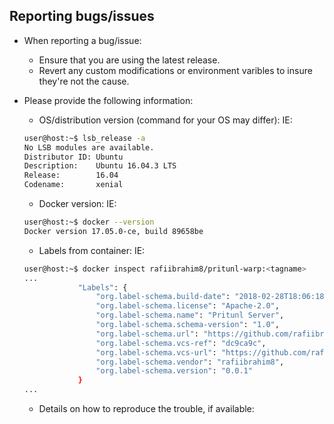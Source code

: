 ## Reporting bugs/issues

* When reporting a bug/issue:
    * Ensure that you are using the latest release.
    * Revert any custom modifications or environment varibles to insure they're not the cause.

* Please provide the following information:
    * OS/distribution version (command for your OS may differ):
    IE:
    ```bash
    user@host:~$ lsb_release -a
    No LSB modules are available.
    Distributor ID: Ubuntu
    Description:    Ubuntu 16.04.3 LTS
    Release:        16.04
    Codename:       xenial
    ```

    * Docker version:
    IE:
    ```bash
    user@host:~$ docker --version
    Docker version 17.05.0-ce, build 89658be
    ```

    * Labels from container:
    IE:
    ```bash
    user@host:~$ docker inspect rafiibrahim8/pritunl-warp:<tagname>
    ...
                "Labels": {
                    "org.label-schema.build-date": "2018-02-28T18:06:18Z",
                    "org.label-schema.license": "Apache-2.0",
                    "org.label-schema.name": "Pritunl Server",
                    "org.label-schema.schema-version": "1.0",
                    "org.label-schema.url": "https://github.com/rafiibrahim8/pritunl-warp",
                    "org.label-schema.vcs-ref": "dc9ca9c",
                    "org.label-schema.vcs-url": "https://github.com/rafiibrahim8/pritunl-warp.git",
                    "org.label-schema.vendor": "rafiibrahim8",
                    "org.label-schema.version": "0.0.1"
                }
    ...
    ```

    * Details on how to reproduce the trouble, if available:

